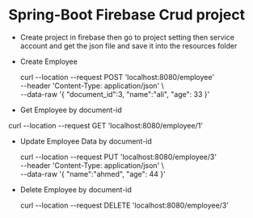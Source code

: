 # Spring-Boot Firebase Crud project
 - Create project in firebase then go to project setting then service account and get the json file and save it into the resources folder


 - Create Employee

   curl --location --request POST 'localhost:8080/employee' \
   --header 'Content-Type: application/json' \   
   --data-raw '{
   "document_id":3,
   "name":"ali",
   "age": 33
   }'


 - Get Employee by document-id
   
curl --location --request GET 'localhost:8080/employee/1' 
   

 - Update Employee Data by document-id

   curl --location --request PUT 'localhost:8080/employee/3' \
   --header 'Content-Type: application/json' \   
   --data-raw '{
   "name":"ahmed",
   "age": 44
   }'
   

 - Delete Employee by document-id
   
   curl --location --request DELETE 'localhost:8080/employee/3'
   